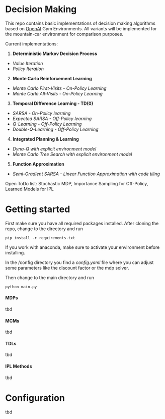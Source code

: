 # Decision Making

This repo contains basic implementations of decision making algorithms based on [OpenAI](https://gym.openai.com/envs/#classic_control) Gym Environments. All variants will be implemented for the mountain-car environment for comparison purposes.

Current implementations:

1) **Deterministic Markov Decision Process**
* *Value Iteration*
* *Policy Iteration*

2) **Monte Carlo Reinforcement Learning**

* *Monte Carlo First-Visits - On-Policy Learning*
* *Monte Carlo All-Visits - On-Policy Learning*

3) **Temporal Difference Learning - TD(0)**

* *SARSA - On-Policy learning*
* *Expected SARSA - Off-Policy learning*
* *Q-Learning - Off-Policy Learning*
* *Double-Q-Learning - Off-Policy Learning* 

4) **Integrated Planning & Learning** 

* *Dyna-Q with explicit environment model*
* *Monte Carlo Tree Search with explicit environment model*

5) **Function Approximation**

* *Semi-Gradient SARSA - Linear Function Approximation with code tiling*

Open ToDo list: Stochastic MDP, Importance Sampling for Off-Policy, Learned Models for IPL

# Getting started

First make sure you have all required packages installed. After cloning the repo, change to the directory and run

`pip install -r requirements.txt`

If you work with anaconda, make sure to activate your environment before installing.

In the /config directory you find a *config.yaml* file where you can adjust some parameters like the discount factor or the mdp solver.

Then change to the main directory and run

`python main.py`

#### MDPs 

tbd

#### MCMs

tbd

#### TDLs

tbd

#### IPL Methods

tbd

# Configuration

tbd